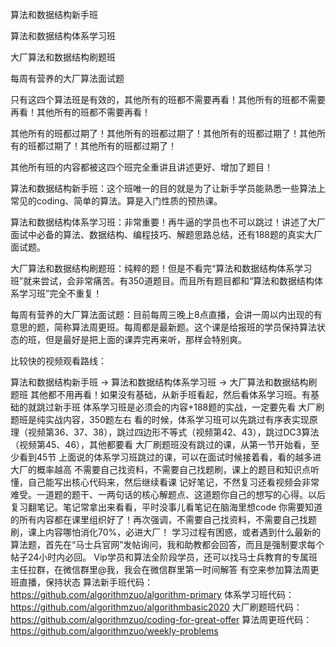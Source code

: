 算法和数据结构新手班

算法和数据结构体系学习班

大厂算法和数据结构刷题班

每周有营养的大厂算法面试题

只有这四个算法班是有效的，其他所有的班都不需要再看！其他所有的班都不需要再看！其他所有的班都不需要再看！

其他所有的班都过期了！其他所有的班都过期了！其他所有的班都过期了！其他所有的班都过期了！其他所有的班都过期了！

其他所有班的内容都被这四个班完全重讲且讲述更好、增加了题目！



算法和数据结构新手班：这个班唯一的目的就是为了让新手学员能熟悉一些算法上常见的coding、简单的算法。算是入门性质的预热课。

算法和数据结构体系学习班：非常重要！再牛逼的学员也不可以跳过！讲述了大厂面试中必备的算法、数据结构、编程技巧、解题思路总结，还有188题的真实大厂面试题。

大厂算法和数据结构刷题班：纯粹的题！但是不看完“算法和数据结构体系学习班”就来尝试，会非常痛苦。有350道题目。而且所有题目都和“算法和数据结构体系学习班”完全不重复！

每周有营养的大厂算法面试题：目前每周三晚上8点直播，会讲一周以内出现的有意思的题，简称算法周更班。每周都是最新题。这个课是给报班的学员保持算法状态的班，但是最好是把上面的课弄完再来听，那样会特别爽。


比较快的视频观看路线：

算法和数据结构新手班 -> 算法和数据结构体系学习班 -> 大厂算法和数据结构刷题班
其他都不用再看！如果没有基础，从新手班看起，然后看体系学习班。有基础的就跳过新手班
体系学习班是必须会的内容+188题的实战，一定要先看
大厂刷题班是纯实战内容，350题左右
看的时候，体系学习班可以先跳过有序表实现原理（视频第36、37、38），跳过四边形不等式（视频第42、43），跳过DC3算法（视频第45、46），其他都要看
大厂刷题班没有跳过的课，从第一节开始看，至少看到45节
上面说的体系学习班跳过的课，可以在面试时候接着看，看的越多进大厂的概率越高
不需要自己找资料，不需要自己找题刷，课上的题目和知识点听懂，自己能写出核心代码来，然后继续看课
记好笔记，不然复习还看视频会非常难受。一道题的题干、一两句话的核心解题点、这道题你自己的想写的心得。以后复习翻笔记。笔记常拿出来看看，平时没事儿看笔记在脑海里想code
你需要知道的所有内容都在课里组织好了！再次强调，不需要自己找资料，不需要自己找题刷，课上内容哪怕消化70%，必进大厂！
学习过程有困惑，或者遇到什么最新的算法题，首先在“马士兵官网”发帖询问，我和助教都会回答，而且是强制要求每个帖子24小时内必回。
Vip学员和算法全阶段学员，还可以找马士兵教育的专属班主任拉群，在微信群里@我，我会在微信群里第一时间解答
有空来参加算法周更班直播，保持状态
算法新手班代码：https://github.com/algorithmzuo/algorithm-primary
体系学习班代码：https://github.com/algorithmzuo/algorithmbasic2020
大厂刷题班代码：https://github.com/algorithmzuo/coding-for-great-offer
算法周更班代码：https://github.com/algorithmzuo/weekly-problems